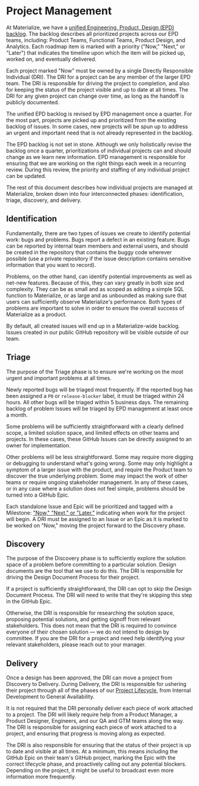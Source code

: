# Project Management

At Materialize, we have a
[unified Engineering, Product, Design (EPD) backlog](https://github.com/orgs/MaterializeInc/projects/43).
The backlog describes all prioritized projects across our EPD teams, including:
Product Teams, Functional Teams, Product Design, and Analytics. Each roadmap
item is marked with a priority ("Now," "Next," or "Later") that indicates the
timeline upon which the item will be picked up, worked on, and eventually
delivered.

Each project marked "Now" must be owned by a single Directly Responsible
Individual (DRI). The DRI for a project can be any member of the larger
EPD team. The DRI is responsible for driving the project to completion,
and also for keeping the status of the project visible and up to date
at all times. The DRI for any given project can change over time, as
long as the handoff is publicly documented.

The unified EPD backlog is revised by EPD management once a quarter.
For the most part, projects are picked up and prioritized from the
existing backlog of issues. In some cases, new projects will be spun
up to address an urgent and important need that is not already
represented in the backlog.

The EPD backlog is not set in stone. Although we only holistically
revise the backlog once a quarter, prioritizations of individual
projects can and should change as we learn new information. EPD
management is responsible for ensuring that we are working on the
right things each week in a recurring review. During this review,
the priority and staffing of any individual project can be updated.

The rest of this document describes how individual projects are
managed at Materialize, broken down into four interconnected phases:
identification, triage, discovery, and delivery.

## Identification

Fundamentally, there are two types of issues we create to identify
potential work: bugs and problems. Bugs report a defect in an
existing feature. Bugs can be reported by internal team members
and external users, and should be created in the repository that
contains the buggy code wherever possible (use a private repository
if the issue description contains sensitive information that you
want to record).

Problems, on the other hand, can identify potential improvements
as well as net-new features. Because of this, they can vary greatly
in both size and complexity. They can be as small and as scoped as
adding a simple SQL function to Materialize, or as large and as
unbounded as making sure that users can sufficiently observe Materialize's
performance. Both types of problems are important to solve in order to
ensure the overall success of Materialize as a product.

By default, all created issues will end up in a Materialize-wide
backlog. Issues created in our public GitHub repository will be
visible outside of our team.

## Triage

The purpose of the Triage phase is to ensure we're working on the
most urgent and important problems at all times.

Newly reported bugs will be triaged most frequently. If the reported
bug has been assigned a `P0` or `release-blocker` label, it must be
triaged within 24 hours. All other bugs will be triaged within 5
business days. The remaining backlog of problem Issues will be triaged
by EPD management at least once a month.

Some problems will be sufficiently straightforward with a clearly
defined scope, a limited solution space, and limited effects on other
teams and projects. In these cases, these GitHub Issues can be directly
assigned to an owner for implementation.

Other problems will be less straightforward. Some may require more
digging or debugging to understand what's going wrong. Some may only
highlight a symptom of a larger issue with the product, and require
the Product team to discover the true underlying problem. Some may
impact the work of other teams or require ongoing stakeholder management.
In any of these cases, or in any case where a solution does not feel
simple, problems should be turned into a GitHub Epic.

Each standalone Issue and Epic will be prioritized and tagged with
a Milestone: ["Now," "Next," or "Later,"](https://www.notion.so/Product-Planning-and-Prioritization-Guidance-ce7f91bd5e224a71841630c306414700#b745adb7b4604268a93033b38a504aae)
indicating when work for the project will begin. A DRI must be
assigned to an Issue or an Epic as it is marked to be worked on
"Now," moving the project forward to the Discovery phase.

## Discovery

The purpose of the Discovery phase is to sufficiently explore the
solution space of a problem before committing to a particular solution.
Design documents are the tool that we use to do this. The DRI is
responsible for driving the Design Document Process for their project.

If a project is sufficiently straightforward, the DRI can opt to skip
the Design Document Process. The DRI will need to write that they're
skipping this step in the GitHub Epic.

Otherwise, the DRI is responsible for researching the solution space,
proposing potential solutions, and getting signoff from relevant stakeholders.
This does not mean that the DRI is required to convince everyone of their chosen
solution — we do not intend to design by committee. If you are the DRI for a
project and need help identifying your relevant stakeholders, please reach
out to your manager.

## Delivery

Once a design has been approved, the DRI can move a project from Discovery
to Delivery. During Delivery, the DRI is responsible for ushering
their project through all of the phases of our [Project Lifecycle](./project-lifecycle.md),
from Internal Development to General Availability.

It is not required that the DRI personally deliver each piece
of work attached to a project. The DRI will likely require help from a
Product Manager, a Product Designer, Engineers, and our QA and GTM
teams along the way. The DRI is responsible for assigning each piece of
work attached to a project, and ensuring that progress is moving along
as expected.

The DRI is also responsible for ensuring that the status of their project
is up to date and visible at all times. At a minimum, this means including
the GitHub Epic on their team's GitHub project, marking the Epic with the
correct lifecycle phase, and proactively calling out any potential blockers.
Depending on the project, it might be useful to broadcast even more
information more frequently.
